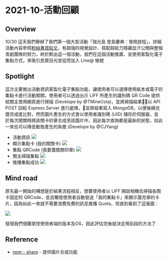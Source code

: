 # 2021-10-活動回顧

## Overview

10/30 這天我們舉辦了我們第一個大型活動「瑞光島 登島慶典：冒險啟程」，詳細活動內容參照[粉絲專頁貼文](https://www.facebook.com/RuiGuangIsland/posts/142343394783934)，有超強的視覺設計、搭配超給力隱藏血汗公關與整個青創團隊的努力，終於孵出這一個活動，我們在這個活動推廣、並使用客製化電子集點方式，來吸引民眾目光並從而加入 Line@ 帳號

## Spotlight

這次主要推出活動資訊客製化電子集點功能，讓使用者可以選擇使用紙本或電子的集點卡進行活動闖關，使用者可以透過出示 LIFF 所產生的識別碼 QR Code 提供給關主使用網頁進行掃描 (Develope by @TMineCola)，並將掃描結果以 API POST 回給 Express Server 進行處理，並將結果寫入 MongoDB，以便後續兌獎完成度比對，然而圖片產生的方式會以使用者識別碼 (UID) 儲存於伺服器，並於每次闖關時將該關卡的章合成至該圖片中，因此每次查詢都是最新的狀態，如此一來也可以降低動態產生的負擔 (Develope by @CJYang)

* 活動資訊
![](/Archive/images/2021-10/activity_flex.png)
* 顯示集點卡 (我的闖關卡)
![](/Archive/images/2021-10/getpoint.jpg)
* 集點 QRCode (我要蓋闖關印章)
![](/Archive/images/2021-10/qrcode_display.png)
* 關主掃描集點
![](/Archive/images/2021-10/qrcode_scanner.jpg)
* 推播集點成功
![](/Archive/images/2021-10/pushpoint.jpg)

## Mind road

原先最一開始的構想是於結果流程相反，想要使用者以 LIFF 開啟相機去掃描各關卡固定的 QRCode，並且觸發使用者自動發送「我的集點卡」來顯示蓋完章的卡片，因為如此一來就不需要浪費免費的訊息推播 Quota，但直到看到了這張圖：

![](/Archive/images/2021-10/liff_support.jpg)

發現我們很難掌控使用者端的版本及OS，因此評估完後就決定用前段的方法了

## Reference

* [npm - sharp](https://www.npmjs.com/package/sharp) - 提供圖片合成功能

